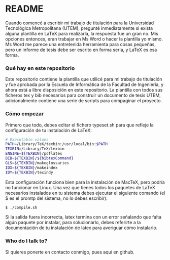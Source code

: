 # README #
Cuando comencé a escribir mi trabajo de titulación para la Universidad Tecnológica Metropolitana (UTEM), pregunté inmediatamente si exista alguna plantilla en LaTeX para realizarla, la respuesta fue un gran no. Mis opciones entonces, eran trabajar en Ms Word o hacer la plantilla yo mismo. Ms Word me parece una entretenida herramienta para cosas pequeñas, pero un informe de tesis debe ser escrito en forma seria, y LaTeX es esa forma.

### Qué hay en este repositorio ###
Este repositorio contiene la plantilla que utilicé para mi trabajo de titulación y fue aprobada por la Escuela de Informática de la Facultad de Ingeniería, y ahora está a libre disposición en este repositorio.
La plantilla con todos sus ficheros tex y bib necesarios para construir un documento de tesis UTEM, adicionalmente contiene una serie de scripts para compaginar el proyecto.

### Cómo empezar ###
Primero que todo, debes editar el fichero typeset.sh para que refleje la configuración de tu instalación de LaTeX:
```bash
# Executable values
PATH=/Library/TeX/texbin:/usr/local/bin:$PATH
TEXBIN=/Library/TeX/texbin
ENGINE=${TEXBIN}/pdflatex
BIB=${TEXBIN}/${bibtexCommand}
GLS=${TEXBIN}/makeglossaries
IDX=${TEXBIN}/makeindex
IDY=${TEXBIN}/texindy
```
Esta configuración funciona bien para la instalación de MacTeX, pero podría no funcionar en Linux. Una vez que tienes todos los paquetes de LaTeX necesarios instalados en tu sistema debes ejecutar el siguiente comando (el $ es el promtp del sistema, no lo debes escribir):
```bash
$ ./compile.sh
```
Si la salida fuera incorrecta, latex termina con un error señalando que falta algún paquete por instalar, para solucionarlo, debes referirte a la documentación de tu instalación de latex para averiguar cómo instalarlo.

### Who do I talk to? ###
Si quieres ponerte en contacto conmigo, pues aquí en github.
